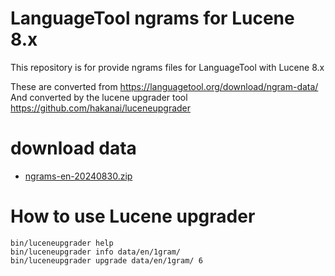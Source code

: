 # LanguageTool ngrams for Lucene 8.x

This repository is for provide ngrams files for LanguageTool with Lucene 8.x

These are converted from https://languagetool.org/download/ngram-data/
And converted by the lucene upgrader tool https://github.com/hakanai/luceneupgrader

# download data

- [ngrams-en-20240830.zip](https://f004.backblazeb2.com/file/miurahr-languagetool-ngram-8/ngrams-en-20240830.zip)


# How to use Lucene upgrader

```console
bin/luceneupgrader help
bin/luceneupgrader info data/en/1gram/
bin/luceneupgrader upgrade data/en/1gram/ 6
```

